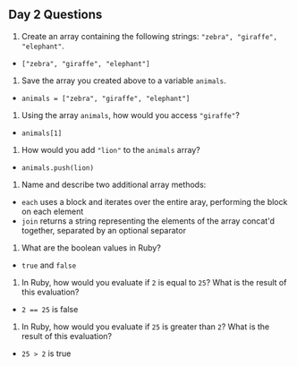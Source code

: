 ## Day 2 Questions

1. Create an array containing the following strings: `"zebra", "giraffe", "elephant"`.  
  - `["zebra", "giraffe", "elephant"]`

1. Save the array you created above to a variable `animals`.  
  - `animals = ["zebra", "giraffe", "elephant"]`

1. Using the array `animals`, how would you access `"giraffe"`?  
  - `animals[1]`

1. How would you add `"lion"` to the `animals` array?  
  - `animals.push(lion)`

1. Name and describe two additional array methods:  
  - `each` uses a block and iterates over the entire aray, performing the block on each element
  - `join` returns a string representing the elements of the array concat'd together, separated by an optional separator

1. What are the boolean values in Ruby?  
  - `true` and `false`

1. In Ruby, how would you evaluate if `2` is equal to `25`? What is the result of this evaluation?  
  - `2 == 25` is false

1. In Ruby, how would you evaluate if `25` is greater than `2`? What is the result of this evaluation?  
  - `25 > 2` is true
